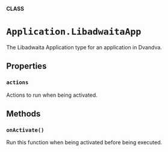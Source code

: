 **CLASS**

# `Application.LibadwaitaApp`

The Libadwaita Application type for an application in Dvandva.

## Properties
### `actions`

Actions to run when being activated.

## Methods
### `onActivate()`

Run this function when being activated before being executed.
